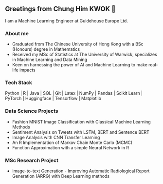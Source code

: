 ## Greetings from Chung Him KWOK 👋

I am a Machine Learning Engineer at Guidehouse Europe Ltd.

### About me 
* Graduated from The Chinese University of Hong Kong with a BSc (Honours) degree in Mathematics
* Received my MSc of Statistics at The University of Warwick, specializes in Machine Learning and Data Mining
* Keen on harnessing the power of AI and Machine Learning to make real-life impacts

### Tech Stack
Python | R | Java | SQL | Git | Latex | NumPy | Pandas | Scikit Learn | PyTorch | Huggingface | Tensorflow | Matplotlib 

### Data Science Projects
* Fashion MNIST Image Classification with Classical Machine Learning Methods 
* Sentiment Analysis on Tweets with LSTM, BERT and Sentence BERT
* Image Analysis with CNN Transfer Learning 
* An R Implementation of Markov Chain Monte Carlo (MCMC)
* Function Approximation with a simple Neural Network in R

### MSc Research Project
* Image-to-text Generation - Improving Automatic Radiological Report Generation (ARRG) with Deep Learning methods
